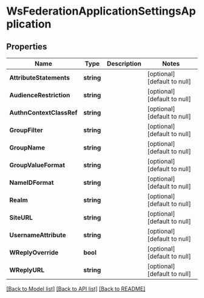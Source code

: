 # WsFederationApplicationSettingsApplication

## Properties
Name | Type | Description | Notes
------------ | ------------- | ------------- | -------------
**AttributeStatements** | **string** |  | [optional] [default to null]
**AudienceRestriction** | **string** |  | [optional] [default to null]
**AuthnContextClassRef** | **string** |  | [optional] [default to null]
**GroupFilter** | **string** |  | [optional] [default to null]
**GroupName** | **string** |  | [optional] [default to null]
**GroupValueFormat** | **string** |  | [optional] [default to null]
**NameIDFormat** | **string** |  | [optional] [default to null]
**Realm** | **string** |  | [optional] [default to null]
**SiteURL** | **string** |  | [optional] [default to null]
**UsernameAttribute** | **string** |  | [optional] [default to null]
**WReplyOverride** | **bool** |  | [optional] [default to null]
**WReplyURL** | **string** |  | [optional] [default to null]

[[Back to Model list]](../README.md#documentation-for-models) [[Back to API list]](../README.md#documentation-for-api-endpoints) [[Back to README]](../README.md)

